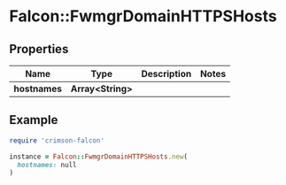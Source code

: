 # Falcon::FwmgrDomainHTTPSHosts

## Properties

| Name | Type | Description | Notes |
| ---- | ---- | ----------- | ----- |
| **hostnames** | **Array&lt;String&gt;** |  |  |

## Example

```ruby
require 'crimson-falcon'

instance = Falcon::FwmgrDomainHTTPSHosts.new(
  hostnames: null
)
```


